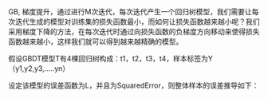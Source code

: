 GB, 梯度提升，通过进行M次迭代，每次迭代产生一个回归树模型，我们需要让每次迭代生成的模型对训练集的损失函数最小，而如何让损失函数越来越小呢？我们采用梯度下降的方法，在每次迭代时通过向损失函数的负梯度方向移动来使得损失函数越来越小，这样我们就可以得到越来越精确的模型。 







假设GBDT模型T有4棵回归树构成：t1，t2，t3，t4，样本标签为Y（y1,y2,y3,.....yn）



设定该模型的误差函数为L，并且为SquaredError，则整体样本的误差推导如下：




